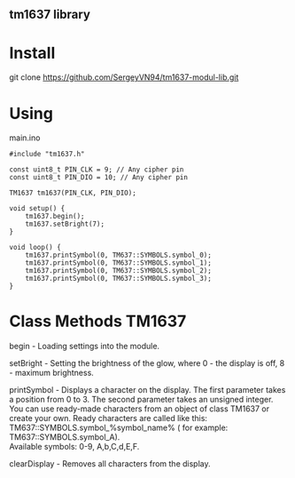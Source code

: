 ## tm1637 library

# Install
git clone https://github.com/SergeyVN94/tm1637-modul-lib.git

# Using

main.ino  
```
#include "tm1637.h"

const uint8_t PIN_CLK = 9; // Any cipher pin
const uint8_t PIN_DIO = 10; // Any cipher pin

TM1637 tm1637(PIN_CLK, PIN_DIO);

void setup() {
    tm1637.begin();
    tm1637.setBright(7);
}

void loop() {
    tm1637.printSymbol(0, TM637::SYMBOLS.symbol_0);
    tm1637.printSymbol(0, TM637::SYMBOLS.symbol_1);
    tm1637.printSymbol(0, TM637::SYMBOLS.symbol_2);
    tm1637.printSymbol(0, TM637::SYMBOLS.symbol_3);
}
```

# Class Methods TM1637  
begin - Loading settings into the module.  
  
setBright - Setting the brightness of the glow, where 0 - the display is off, 8 - maximum brightness.  
  
printSymbol - Displays a character on the display. The first parameter takes a position from 0 to 3. The second parameter takes an unsigned integer. 
You can use ready-made characters from an object of class TM1637 or create your own. 
Ready characters are called like this: TM637::SYMBOLS.symbol_%symbol_name% (
for example: TM637::SYMBOLS.symbol_A).  
Available symbols: 0-9, A,b,C,d,E,F.  
  
clearDisplay - Removes all characters from the display.